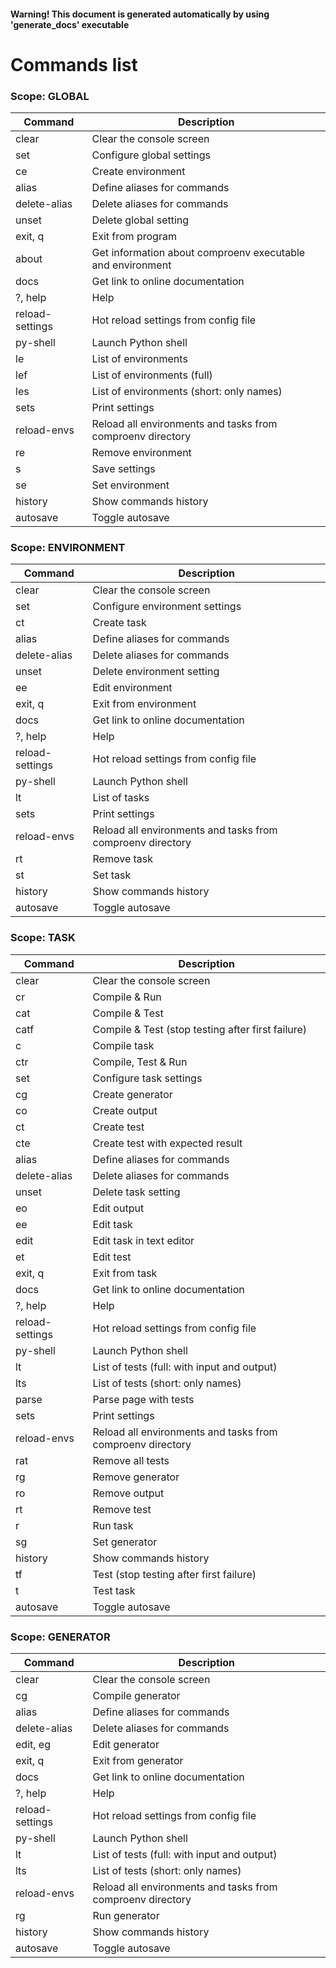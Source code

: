 #### Warning! This document is generated automatically by using 'generate_docs' executable

# Commands list

### Scope: GLOBAL

| Command | Description |
|---------|-------------|
| clear | Clear the console screen |
| set | Configure global settings |
| ce | Create environment |
| alias | Define aliases for commands |
| delete-alias | Delete aliases for commands |
| unset | Delete global setting |
| exit, q | Exit from program |
| about | Get information about comproenv executable and environment |
| docs | Get link to online documentation |
| ?, help | Help |
| reload-settings | Hot reload settings from config file |
| py-shell | Launch Python shell |
| le | List of environments |
| lef | List of environments (full) |
| les | List of environments (short: only names) |
| sets | Print settings |
| reload-envs | Reload all environments and tasks from comproenv directory |
| re | Remove environment |
| s | Save settings |
| se | Set environment |
| history | Show commands history |
| autosave | Toggle autosave |


### Scope: ENVIRONMENT

| Command | Description |
|---------|-------------|
| clear | Clear the console screen |
| set | Configure environment settings |
| ct | Create task |
| alias | Define aliases for commands |
| delete-alias | Delete aliases for commands |
| unset | Delete environment setting |
| ee | Edit environment |
| exit, q | Exit from environment |
| docs | Get link to online documentation |
| ?, help | Help |
| reload-settings | Hot reload settings from config file |
| py-shell | Launch Python shell |
| lt | List of tasks |
| sets | Print settings |
| reload-envs | Reload all environments and tasks from comproenv directory |
| rt | Remove task |
| st | Set task |
| history | Show commands history |
| autosave | Toggle autosave |


### Scope: TASK

| Command | Description |
|---------|-------------|
| clear | Clear the console screen |
| cr | Compile & Run |
| cat | Compile & Test |
| catf | Compile & Test (stop testing after first failure) |
| c | Compile task |
| ctr | Compile, Test & Run |
| set | Configure task settings |
| cg | Create generator |
| co | Create output |
| ct | Create test |
| cte | Create test with expected result |
| alias | Define aliases for commands |
| delete-alias | Delete aliases for commands |
| unset | Delete task setting |
| eo | Edit output |
| ee | Edit task |
| edit | Edit task in text editor |
| et | Edit test |
| exit, q | Exit from task |
| docs | Get link to online documentation |
| ?, help | Help |
| reload-settings | Hot reload settings from config file |
| py-shell | Launch Python shell |
| lt | List of tests (full: with input and output) |
| lts | List of tests (short: only names) |
| parse | Parse page with tests |
| sets | Print settings |
| reload-envs | Reload all environments and tasks from comproenv directory |
| rat | Remove all tests |
| rg | Remove generator |
| ro | Remove output |
| rt | Remove test |
| r | Run task |
| sg | Set generator |
| history | Show commands history |
| tf | Test (stop testing after first failure) |
| t | Test task |
| autosave | Toggle autosave |


### Scope: GENERATOR

| Command | Description |
|---------|-------------|
| clear | Clear the console screen |
| cg | Compile generator |
| alias | Define aliases for commands |
| delete-alias | Delete aliases for commands |
| edit, eg | Edit generator |
| exit, q | Exit from generator |
| docs | Get link to online documentation |
| ?, help | Help |
| reload-settings | Hot reload settings from config file |
| py-shell | Launch Python shell |
| lt | List of tests (full: with input and output) |
| lts | List of tests (short: only names) |
| reload-envs | Reload all environments and tasks from comproenv directory |
| rg | Run generator |
| history | Show commands history |
| autosave | Toggle autosave |
